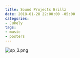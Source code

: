 ```yaml
---
title: Sound Projects Brillz
date: 2018-01-28 22:00:00 -05:00
categories:
- Jukely
tags:
- music
- posters
---
```


![sp_3.png](/uploads/sp_3.png)